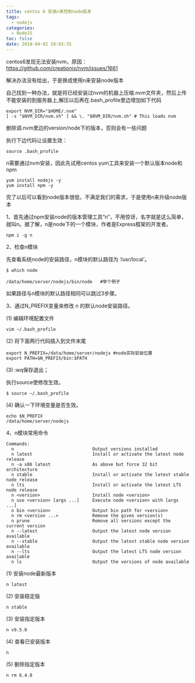 ```yaml
---
title: centos 6 安装n来控制node版本
tags:
  - nodejs
categories:
  - NodeJS
toc: false
date: 2018-04-02 18:03:35
---
```


centos6发现无法安装nvm，原因：https://github.com/creationix/nvm/issues/1661

解决办法没有给出，于是换成使用n来安装node版本

自己找到一种办法，就是将已经安装过nvm的机器上压缩.nvm文件夹，然后上传不能安装的到服务器上,解压以后再在.bash_profile里边增加如下代码

```
export NVM_DIR="$HOME/.nvm"
[ -s "$NVM_DIR/nvm.sh" ] && \. "$NVM_DIR/nvm.sh" # This loads nvm
```

删除调.nvm里边的version/node下的版本，否则会有一些问题

执行下边代码让设置生效：

```
source .bash_profile
```

n需要通过nvm安装，因此先试用centos yum工具来安装一个默认版本node和npm

```
yum install nodejs -y
yum install npm -y
```

<!-- more -->

完了以后可以看到node版本很低，不满足我们的需求，于是使用n来升级node版本

1、首先通过npm安装node的版本管理工具“n“，不用惊讶，名字就是这么简单，就叫n。据了解，n是node下的一个模块，作者是Express框架的开发者。

```
npm i -g n
```

2、检查n模块

先查看系统node的安装路径，n模块的默认路径为 ‘/usr/local’。

```
$ which node
```
```
/data/home/server/nodejs/bin/node   #举个例子
```

如果路径与n模块的默认路径相同可以跳过3步骤。

3、通过N_PREFIX变量来修改 n 的默认node安装路径。

(1) 编辑环境配置文件

```
vim ~/.bash_profile
```

(2) 将下面两行代码插入到文件末尾

```
export N_PREFIX=/data/home/server/nodejs #node实际安装位置
export PATH=$N_PREFIX/bin:$PATH
```

(3) :wq保存退出；

执行source使修改生效。

```
$ source ~/.bash_profile
```

(4) 确认一下环境变量是否生效。

```
echo $N_PREFIX
/data/home/server/nodejs
```

4、n模块常用命令

```
Commands:
  n                              Output versions installed
  n latest                       Install or activate the latest node release
  n -a x86 latest                As above but force 32 bit architecture
  n stable                       Install or activate the latest stable node release
  n lts                          Install or activate the latest LTS node release
  n <version>                    Install node <version>
  n use <version> [args ...]     Execute node <version> with [args ...]
  n bin <version>                Output bin path for <version>
  n rm <version ...>             Remove the given version(s)
  n prune                        Remove all versions except the current version
  n --latest                     Output the latest node version available
  n --stable                     Output the latest stable node version available
  n --lts                        Output the latest LTS node version available
  n ls                           Output the versions of node available
```

(1) 安装node最新版本

```
n latest
```

(2) 安装稳定版

```
n stable
```

(3) 安装指定版本

```
n v9.5.0
```

(4) 查看已安装版本

```
n
```
(5) 删除指定版本

```
n rm 6.4.0
```
